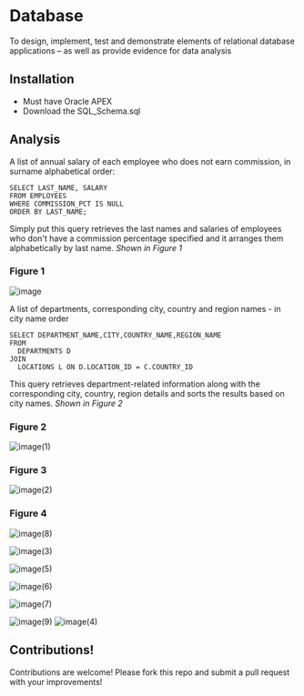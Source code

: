 # Database 

To design, implement, test and demonstrate elements of relational database applications – as well as provide evidence for data analysis

## Installation
- Must have Oracle APEX
- Download the SQL_Schema.sql

## Analysis
A list of annual salary of each employee who does not earn commission, in surname alphabetical order:

```
SELECT LAST_NAME, SALARY 
FROM EMPLOYEES
WHERE COMMISSION_PCT IS NULL
ORDER BY LAST_NAME;

```
Simply put this query retrieves the last names and salaries of employees who don't have a commission percentage specified and it arranges them alphabetically by last name.
*Shown in Figure 1*

### Figure 1
![image](https://github.com/user-attachments/assets/57a50a05-d486-4e67-929c-5ef0c0b9150e)

A list of departments, corresponding city, country and region names - in city name order

```
SELECT DEPARTMENT_NAME,CITY,COUNTRY_NAME,REGION_NAME
FROM
  DEPARTMENTS D
JOIN
  LOCATIONS L ON D.LOCATION_ID = C.COUNTRY_ID

```
This query retrieves department-related information along with the corresponding city, country, region details and sorts the results based on city names.
*Shown in Figure 2*

### Figure 2
![image(1)](https://github.com/user-attachments/assets/84b7f3b6-cbcd-47e9-8655-e65123416529)

### Figure 3
![image(2)](https://github.com/user-attachments/assets/c8278127-17f4-47c6-ab5b-a663a9d78d29)

### Figure 4
![image(8)](https://github.com/user-attachments/assets/d504e519-33ef-4ebf-af30-da2cc5e4f936)


![image(3)](https://github.com/user-attachments/assets/e730e1c0-b896-4a5c-be48-977bccc47bb9)


![image(5)](https://github.com/user-attachments/assets/a07b137b-39a3-4d33-8c95-f28d0058ea1c)


![image(6)](https://github.com/user-attachments/assets/a691b190-7355-4e8e-9fcf-34aa4e278879)


![image(7)](https://github.com/user-attachments/assets/6a6be1f3-5308-4d3a-ae11-ee51be3ad66a)

![image(9)](https://github.com/user-attachments/assets/7436edb6-08e3-4970-9ed2-329e57913f05)
![image(4)](https://github.com/user-attachments/assets/718ecb0d-4b2d-46ae-af29-46ddd22b27e1)


## Contributions!

Contributions are welcome! 
Please fork this repo and submit a pull request with your improvements!
